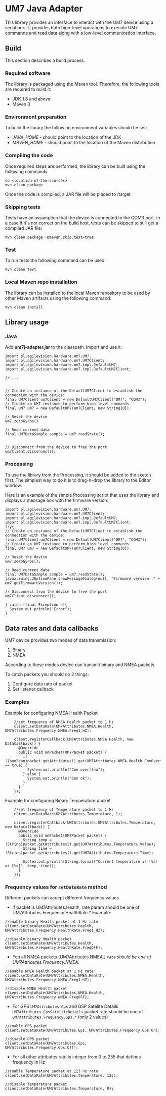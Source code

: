 # UM7 Java Adapter

This library provides an interface to interact with the UM7 device using a serial port.
It provides both high-level operations to execute UM7 commands and read data along with a 
low-level communication interface.



## Build
This section describes a build process.

### Required software
The library is packaged using the Maven tool. Therefore, the following tools are required to 
build it:

* JDK 1.8 and above
* Maven 3

### Environment preparation

To build the library the following environment variables should be set:

* *JAVA_HOME* - should point to the location of the JDK
* *MAVEN_HOME* - should point to the location of the Maven distribution

### Compiling the code
Once required steps are performed, the library can be built using 
the following commands

```
cd <location-of-the-sources>
mvn clean package
```

Once the code is compiled, a JAR file will be placed to <location-of-the-sources>/target

### Skipping tests

Tests have an assumption that the device is connected to the COM3 port.
In a case if it's not correct on the build host, tests can be skipped
to still get a compiled JAR file:

```
mvn clean package -Dmaven.skip.test=true
```

### Test

To run tests the following command can be used:
```
mvn clean test
```

### Local Maven repo installation


The library can be installed to the local Maven repository to be used by other Maven artifacts using the following command:
```
mvn clean install
```

 
## Library usage

### Java
Add **um7j-adapter.jar** to the classpath. Import and use it:

```
import pl.agilevision.hardware.um7.UM7;
import pl.agilevision.hardware.um7.UM7Client;
import pl.agilevision.hardware.um7.impl.DefaultUM7;
import pl.agilevision.hardware.um7.impl.DefaultUM7Client;

// ...


// Create an instance of the DefaultUM7Client to establish the connection with the device:
final UM7Client um7Client = new DefaultUM7Client("UM7", "COM3");
// Create an UM7 instance to perform high-level commands
final UM7 um7 = new DefaultUM7(um7Client, new String[0]);

// Reset the device
um7.zeroGyros()

// Read current data
final UM7DataSample sample = um7.readState();


// Disconnect from the device to free the port
um7Client.disconnect();

```


### Processing

To use the library from the Processing, it should be added to the sketch first. The simplest way to do it is to drag-n-drop the library
to the Editor window.


Here is an example of the simple Processing script that uses the library and displays a message box with the firmware version:

```
import pl.agilevision.hardware.um7.UM7;
import pl.agilevision.hardware.um7.UM7Client;
import pl.agilevision.hardware.um7.impl.DefaultUM7;
import pl.agilevision.hardware.um7.impl.DefaultUM7Client;
try{
// Create an instance of the DefaultUM7Client to establish the connection with the device:
final UM7Client um7Client = new DefaultUM7Client("UM7", "COM3");
// Create an UM7 instance to perform high-level commands
final UM7 um7 = new DefaultUM7(um7Client, new String[0]);

// Reset the device
um7.zeroGyros();

// Read current data
final UM7DataSample sample = um7.readState();
javax.swing.JOptionPane.showMessageDialog(null, "Firmware version: " + um7.getFirmwareVersion());

// Disconnect from the device to free the port
um7Client.disconnect();

} catch (final Exception e){
  System.out.println("Error");
}
```

## Data rates and data callbacks

UM7 device provides two modes of data transmission:

1. Binary
2. NMEA

According to these modes device can transmit binary and NMEA packets.

To catch packets you should do 2 things:

1. Configure data rate of packet
2. Set listener callback

### Examples

Example for configuring NMEA Health Packet
```
    //set frequency of NMEA.Health packet to 1 Hz
    client.setDataRate(UM7Attributes.NMEA.Health, UM7Attributes.Frequency.NMEA.Freq1_HZ);

    client.registerCallback(UM7Attributes.NMEA.Health, new DataCallback() {
      @Override
      public void onPacket(UM7Packet packet) {
        if ((boolean)packet.getAttributes().get(UM7Attributes.NMEA.Health.ComOverflow) == true) {
          System.out.println("Com overflow");
        } else {
          System.out.println("Com ok");
        }
      }
    });
```

Example for configuring Binary Temperature packet
```
    //set frequency of Temperature packet to 1 Hz
    client.setDataRate(UM7Attributes.Temperature, 1);

    client.registerCallback(UM7Attributes.UM7Attributes.Temperature, new DataCallback() {
      @Override
      public void onPacket(UM7Packet packet) {
        String temp = (String)packet.getAttributes().get(UM7Attributes.Temperature.Value);
        String time = (String)packet.getAttributes().get(UM7Attributes.Temperature.Time);

        System.out.println(String.format("Current temperature is [%s] at [%s]", temp, time));
      }
    });
```


### Frequency values for `setDataRate` method
Different packets can accept different frequency values

* if packet is UM7Attributes.Health, rate param should be one of UM7Attributes.Frequency.HealthRate.*
Example:
```
//enable binary Health packet at 1 Hz rate
client.setDataRate(UM7Attributes.Health, UM7Attributes.Frequency.HealthRate.Freq1_HZ);

//disable binary Health packet
client.setDataRate(UM7Attributes.Health, UM7Attributes.Frequency.HealthRate.FreqOFF);
```

* Fon all NMEA packets (UM7Attributes.NMEA.*) `rate` should be one of UM7Attributes.Frequency.NMEA.*
```
//enable NMEA Health packet at 1 Hz rate
client.setDataRate(UM7Attributes.NMEA.Health, UM7Attributes.Frequency.NMEA.Freq1_HZ);

//disable NMEA Health packet
client.setDataRate(UM7Attributes.NMEA.Health, UM7Attributes.Frequency.NMEA.FreqOFF);
```

* For GPS `UM7Attributes.Gps` and GSP Satelite Details `UM7Attributes.GpsSateliteDetails` packet rate should be one of
`UM7Attributes.Frequency.Gps.*` (only 2 values)

```
//enable GPS packet
client.setDataRate(UM7Attributes.Gps, UM7Attributes.Frequency.Gps.On);

//disable GPS packet
client.setDataRate(UM7Attributes.Gps, UM7Attributes.Frequency.Gps.Off);
```

* For all other attributes rate is integer from 0 to 255 that defines frequency in Hz

```
//enable Temperature packet at 123 Hz rate
client.setDataRate(UM7Attributes.Temperature, 123);

//disable Temperature packet
client.setDataRate(UM7Attributes.Temperature, 0);
```